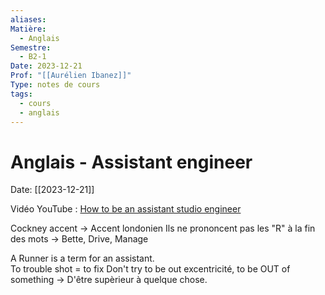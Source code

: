 ```yaml
---
aliases: 
Matière:
  - Anglais
Semestre:
  - B2-1
Date: 2023-12-21
Prof: "[[Aurélien Ibanez]]"
Type: notes de cours
tags:
  - cours
  - anglais
---
```

# Anglais - Assistant engineer
Date: [[2023-12-21]] 

Vidéo YouTube : [How to be an assistant studio engineer](https://youtu.be/39iZ0vbhbBI?si=fYV4eSZGkzGIR1Ur) 

Cockney accent → Accent londonien 
Ils ne prononcent pas les "R" à la fin des mots → Bette, Drive, Manage 

A Runner is a term for an assistant.  
To trouble shot = to fix
Don't try to be out excentricité, to be OUT of something → D'être supèrieur à quelque chose. 